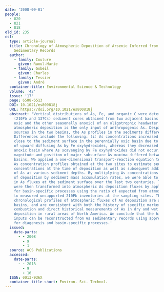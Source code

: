```yaml
---
date: '2008-09-01'
people:
  - 820
  - 821
  - 818
old_id: 235
csl:
  type: article-journal
  title: Chronology of Atmospheric Deposition of Arsenic Inferred from Reconstructed
    Sedimentary Records
  author:
    - family: Couture
      given: Raoul-Marie
    - family: Gobeil
      given: Charles
    - family: Tessier
      given: André
  container-title: Environmental Science & Technology
  volume: '42'
  issue: '17'
  page: 6508-6513
  DOI: 10.1021/es800818j
  URL: https://doi.org/10.1021/es800818j
  abstract: 'Vertical distributions of As, Fe, and organic C were determined in dated
    (210Pb and 137Cs) sediment cores obtained from two adjacent basins (one perennially
    oxic and the other seasonally anoxic) of an oligotrophic headwater lake where
    atmospheric deposition is the only input of anthropogenic As. Despite similar
    sources in the two basins, the As profiles in the sediments differed markedly.
    Differences include the following: (i) As concentrations increased sharply upward
    close to the sediment surface in the perennially oxic basin due to scavenging
    of upward diffusing As by Fe oxyhydroxides, whereas they decreased in the seasonally
    anoxic basin where As scavenging by Fe oxyhydroxides did not occur, and (ii) the
    magnitude and position of major subsurface As maxima differed between the two
    basins. We applied a one-dimensional transport-reaction equation to porewater
    As concentration profiles obtained at the two sites to estimate sedimentary As
    concentrations at the time of deposition as well as subsequent addition or removal
    of As at various sediment depths. By multiplying As concentrations at the time
    of deposition by sediment mass accumulation rates, we were able to estimate variations
    in As fluxes at the sediment surface over the last two centuries. These fluxes
    were then transformed into atmospheric As deposition fluxes by applying a correction
    for basin-specific processes using the ratio of expected from atmospheric deposition
    to measured unsupported 210Pb inventories at the sampling sites. The resulting
    chronological profiles of atmospheric fluxes of As deposition are similar in both
    basins, and are consistent with both the history of specific markers for coal
    combustion and direct historical measurements of As in dry and wet atmospheric
    deposition in rural areas of North America. We conclude that the history of As
    inputs can be reconstructed from As sedimentary records using appropriate corrections
    for diagenesis and basin-specific processes.'
  issued:
    date-parts:
      - - 2008
        - 9
        - 1
  source: ACS Publications
  accessed:
    date-parts:
      - - 2018
        - 9
        - 16
  ISSN: 0013-936X
  container-title-short: Environ. Sci. Technol.
---
```

